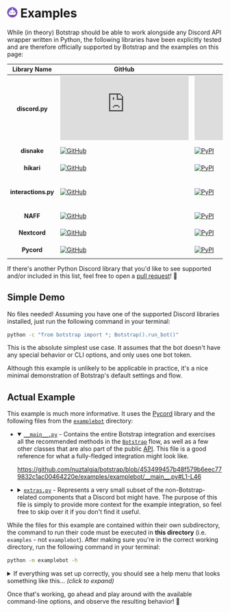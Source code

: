 # <a href="https://botstrap.rtfd.io"><img src="/docs/images/logo-48.png" width=24></a> Examples

While (in theory) Botstrap should be able to work alongside any Discord API wrapper
written in Python, the following libraries have been explicitly tested and are therefore
officially supported by Botstrap and the examples on this page:

|    Library Name     | GitHub                                                                                                                         | PyPI                                                                                                                | Install                                  |
| :-----------------: | ------------------------------------------------------------------------------------------------------------------------------ | ------------------------------------------------------------------------------------------------------------------- | ---------------------------------------- |
|   **discord.py**    | [![GitHub](https://img.shields.io/github/last-commit/Rapptz/discord.py)](https://github.com/Rapptz/discord.py)                 | [![PyPI](https://img.shields.io/pypi/v/discord.py)](https://pypi.org/project/discord.py/)                           | `pip install -U discord.py`              |
|     **disnake**     | [![GitHub](https://img.shields.io/github/last-commit/DisnakeDev/disnake)](https://github.com/DisnakeDev/disnake)               | [![PyPI](https://img.shields.io/pypi/v/disnake)](https://pypi.org/project/disnake/)                                 | `pip install -U disnake`                 |
|     **hikari**      | [![GitHub](https://img.shields.io/github/last-commit/hikari-py/hikari)](https://github.com/hikari-py/hikari)                   | [![PyPI](https://img.shields.io/pypi/v/hikari)](https://pypi.org/project/hikari/)                                   | `pip install -U hikari`                  |
| **interactions.py** | [![GitHub](https://img.shields.io/github/last-commit/interactions-py/library)](https://github.com/interactions-py/library)     | [![PyPI](https://img.shields.io/pypi/v/discord-py-interactions)](https://pypi.org/project/discord-py-interactions/) | `pip install -U discord-py-interactions` |
|      **NAFF**       | [![GitHub](https://img.shields.io/github/last-commit/NAFTeam/NAFF)](https://github.com/NAFTeam/NAFF)                           | [![PyPI](https://img.shields.io/pypi/v/naff)](https://pypi.org/project/naff/)                                       | `pip install -U naff`                    |
|    **Nextcord**     | [![GitHub](https://img.shields.io/github/last-commit/nextcord/nextcord)](https://github.com/nextcord/nextcord)                 | [![PyPI](https://img.shields.io/pypi/v/nextcord)](https://pypi.org/project/nextcord/)                               | `pip install -U nextcord`                |
|     **Pycord**      | [![GitHub](https://img.shields.io/github/last-commit/Pycord-Development/pycord)](https://github.com/Pycord-Development/pycord) | [![PyPI](https://img.shields.io/pypi/v/py-cord)](https://pypi.org/project/py-cord/)                                 | `pip install -U py-cord`                 |

If there's another Python Discord library that you'd like to see supported and/or
included in this list, feel free to open a
[pull request](../.github/CONTRIBUTING.md#pull-requests)! 💜

## Simple Demo

No files needed! Assuming you have one of the supported Discord libraries installed,
just run the following command in your terminal:

```sh
python -c "from botstrap import *; Botstrap().run_bot()"
```

This is the absolute simplest use case. It assumes that the bot doesn't have any special
behavior or CLI options, and only uses one bot token.

Although this example is unlikely to be applicable in practice, it's a nice minimal
demonstration of Botstrap's default settings and flow.

## Actual Example

This example is much more informative. It uses the
[Pycord](https://pypi.org/project/py-cord/) library and the following files from the
[`examplebot`](examplebot/) directory:

<ul>
<li><details open><summary>
<a href="examplebot/__main__.py"><code>__main__.py</code></a> - Contains the entire
Botstrap integration and exercises all the recommended methods in the
<a href="https://botstrap.rtfd.io/en/latest/api/botstrap/#botstrap-flowchart"><code>Botstrap</code></a>
flow, as well as a few other classes that are also part of the public
<a href="https://botstrap.rtfd.io/en/latest/api/">API</a>. This file is a good reference
for what a fully-fledged integration might look like.</summary>

https://github.com/nuztalgia/botstrap/blob/453499457b48f579b6eec779832c1ac00464220e/examples/examplebot/__main__.py#L1-L46

</details></li>
<li><details><summary>
<a href="examplebot/extras.py"><code>extras.py</code></a> - Represents a very small
subset of the non-Botstrap-related components that a Discord bot might have. The purpose
of this file is simply to provide more context for the example integration, so feel free
to skip over it if you don't find it useful.</summary>

https://github.com/nuztalgia/botstrap/blob/453499457b48f579b6eec779832c1ac00464220e/examples/examplebot/extras.py#L1-L41

</details>
</ul>

While the files for this example are contained within their own subdirectory, the
command to run their code must be executed in **this directory** (i.e. `examples` - not
`examplebot`). After making sure you're in the correct working directory, run the
following command in your terminal:

```sh
python -m examplebot -h
```

<details>
<summary>If everything was set up correctly, you should see a help menu that looks
something like this... <i>(click to expand)</i></summary>

```text
usage: examplebot [-l <int>] [-s <str>] [-a <str>] [-m] [-t] [--help] [<token id>]

  A really cool Discord bot that uses Botstrap!
  Run "python -m examplebot" with no parameters to start the bot in development mode.

positional arguments:
  <token id>            The ID of the token to use to run the bot.
                        Valid options are "dev" and "prod".

options:
  -l <>, --loglevel <>  A value from 1 to 4 specifying the minimum log level.
  -s <>, --status <>    Text to show in the bot's Discord profile status.
  -a <>, --activity <>  The text preceding '--status'. Defaults to 'playing'.
  -m, --mentions        Allow the bot to @mention members and/or roles.
  -t, --tokens          View/manage your saved Discord bot tokens.
  -h, --help            Display this help message.
```

</details>

Once that's working, go ahead and play around with the available command-line options,
and observe the resulting behavior! :tada:
